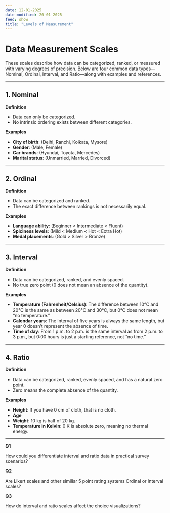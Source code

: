 ```yaml
---
date: 12-01-2025
date modified: 20-01-2025
feed: show
title: "Levels of Measurement"
---
```

# Data Measurement Scales

These scales describe how data can be categorized, ranked, or measured with varying degrees of precision. Below are four common data types—Nominal, Ordinal, Interval, and Ratio—along with examples and references.

---

## 1. Nominal

**Definition**
- Data can only be categorized.
- No intrinsic ordering exists between different categories.

**Examples**
- **City of birth**: (Delhi, Ranchi, Kolkata, Mysore)
- **Gender**: (Male, Female)
- **Car brands**: (Hyundai, Toyota, Mercedes)
- **Marital status**: (Unmarried, Married, Divorced)

---

## 2. Ordinal

**Definition**
- Data can be categorized and ranked.
- The exact difference between rankings is not necessarily equal.

**Examples**
- **Language ability**: (Beginner < Intermediate < Fluent)
- **Spiciness levels**: (Mild < Medium < Hot < Extra Hot)
- **Medal placements**: (Gold > Silver > Bronze)

---

## 3. Interval

**Definition**
- Data can be categorized, ranked, and evenly spaced.
- No true zero point (0 does not mean an absence of the quantity).

**Examples**
- **Temperature (Fahrenheit/Celsius)**: The difference between 10°C and 20°C is the same as between 20°C and 30°C, but 0°C does not mean “no temperature.”
- **Calendar years**: The interval of five years is always the same length, but year 0 doesn’t represent the absence of time.
- **Time of day**: From 1 p.m. to 2 p.m. is the same interval as from 2 p.m. to 3 p.m., but 0:00 hours is just a starting reference, not “no time.”

---

## 4. Ratio

**Definition**
- Data can be categorized, ranked, evenly spaced, and has a natural zero point.
- Zero means the complete absence of the quantity.

**Examples**
- **Height**: If you have 0 cm of cloth, that is no cloth.
- **Age**
- **Weight**: 10 kg is half of 20 kg.
- **Temperature in Kelvin**: 0 K is absolute zero, meaning no thermal energy.

---

**Q1**

How could you differentiate interval and ratio data in practical survey scenarios?

**Q2**

Are Likert scales and other similiar 5 point rating systems Ordinal or Interval scales?

**Q3**

How do interval and ratio scales affect the choice visualizations?